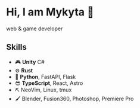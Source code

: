 Hi, I am Mykyta :wave:
=========================
web & game developer

Skills
-----
- :video_game:        **Unity** C#  
- :gear:           **Rust**  
- :snake:          **Python**, FastAPI, Flask  
- :sunglasses:     **TypeScript**, React, Astro  
- :pick:           NeoVim, Linux, tmux  
- :paintbrush:     Blender, Fusion360, Photoshop, Premiere Pro  

